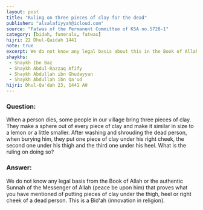 ```yaml
---
layout: post
title: "Ruling on three pieces of clay for the dead"
publisher: "alsalafiyyah@icloud.com"
source: "Fatwas of the Permanent Committee of KSA no.5728-1"
category: [bidah, funerals, fatwas]
hijri: 22 Dhul-Qaidah 1441
note: true
excerpt: We do not know any legal basis about this in the Book of Allah or the authentic Sunnah of the Messenger of Allah. It is a Bid'ah.
shaykhs: 
 - Shaykh Ibn Baz
 - Shaykh Abdul-Razzaq Afify
 - Shaykh Abdullah ibn Ghudayyan
 - Shaykh Abdullah ibn Qa'ud  
hijri: Dhul-Qa'dah 23, 1441 AH
---
```


### Question: 
When a person dies, some people in our village bring three pieces of clay. They make a sphere out of every piece of clay and make it similar in size to a lemon or a little smaller. After washing and shrouding the dead person, when burying him, they put one piece of clay under his right cheek, the second one under his thigh and the third one under his heel. What is the ruling on doing so? 

### Answer: 
We do not know any legal basis from the Book of Allah or the authentic Sunnah of the Messenger of Allah (peace be upon him) that proves what you have mentioned of putting pieces of clay under the thigh, heel or right cheek of a dead person. This is a Bid'ah (innovation in religion).
